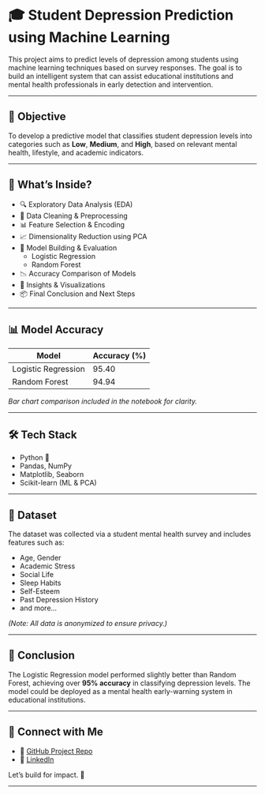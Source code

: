 # 🎓 Student Depression Prediction using Machine Learning

This project aims to predict levels of depression among students using machine learning techniques based on survey responses. The goal is to build an intelligent system that can assist educational institutions and mental health professionals in early detection and intervention.

---

## 📌 Objective

To develop a predictive model that classifies student depression levels into categories such as **Low**, **Medium**, and **High**, based on relevant mental health, lifestyle, and academic indicators.

---

## 🧠 What’s Inside?

- 🔍 Exploratory Data Analysis (EDA)
- 🧼 Data Cleaning & Preprocessing
- 📊 Feature Selection & Encoding
- 📈 Dimensionality Reduction using PCA
- 🤖 Model Building & Evaluation  
  - Logistic Regression  
  - Random Forest
- 📉 Accuracy Comparison of Models
- 📌 Insights & Visualizations
- 📦 Final Conclusion and Next Steps

---

## 📊 Model Accuracy

| Model               | Accuracy (%) |
|--------------------|--------------|
| Logistic Regression| 95.40        |
| Random Forest       | 94.94        |

*Bar chart comparison included in the notebook for clarity.*

---

## 🛠 Tech Stack

- Python 🐍
- Pandas, NumPy
- Matplotlib, Seaborn
- Scikit-learn (ML & PCA)

---

## 📂 Dataset

The dataset was collected via a student mental health survey and includes features such as:

- Age, Gender  
- Academic Stress  
- Social Life  
- Sleep Habits  
- Self-Esteem  
- Past Depression History  
- and more...

*(Note: All data is anonymized to ensure privacy.)*

---

## 📌 Conclusion

The Logistic Regression model performed slightly better than Random Forest, achieving over **95% accuracy** in classifying depression levels. The model could be deployed as a mental health early-warning system in educational institutions.

---

## 🌟 Connect with Me

- 📂 [GitHub Project Repo](https://github.com/Piyush-Mishra-03/ml-student-depression.git)
- 💼 [LinkedIn](www.linkedin.com/in/piyush-mishra03)


Let’s build for impact. 💚

---


